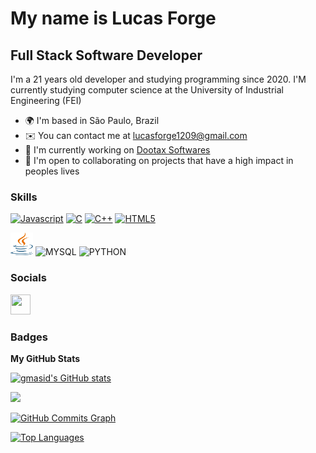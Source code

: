 My name is Lucas Forge
==========================

Full Stack Software Developer
-----------------------------

I'm a 21 years old developer and studying programming since 2020. I'M currently studying computer science at the University of Industrial Engineering (FEI)

* 🌍  I'm based in São Paulo, Brazil
* ✉️  You can contact me at [lucasforge1209@gmail.com](mailto:lucasforge1209@gmail.com)
* 🚀  I'm currently working on [Dootax Softwares](https://dootax.com.br/)
* 🤝  I'm open to collaborating on projects that have a high impact in peoples lives


### Skills

<p align="left">
<a href="https://developer.mozilla.org/en-US/docs/Web/JavaScript" target="_blank" rel="noreferrer"><img src="https://raw.githubusercontent.com/danielcranney/readme-generator/main/public/icons/skills/javascript-colored.svg" width="36" height="36" alt="Javascript" /></a>
<a href="https://docs.microsoft.com/en-us/cpp/?view=msvc-170" target="_blank" rel="noreferrer"><img src="https://raw.githubusercontent.com/danielcranney/readme-generator/main/public/icons/skills/c-colored.svg" width="36" height="36" alt="C" /></a>
<a href="https://docs.microsoft.com/en-us/cpp/?view=msvc-170" target="_blank" rel="noreferrer"><img src="https://raw.githubusercontent.com/danielcranney/readme-generator/main/public/icons/skills/cplusplus-colored.svg" width="36" height="36" alt="C++" /></a>
<a href="https://developer.mozilla.org/en-US/docs/Glossary/HTML5" target="_blank" rel="noreferrer"><img src="https://raw.githubusercontent.com/danielcranney/readme-generator/main/public/icons/skills/html5-colored.svg" width="36" height="36" alt="HTML5" /></a>

<a target="_blank" rel="noreferrer"><img src="https://github.com/gilbarbara/logos/blob/main/logos/java.svg" width="36" height="36" alt="JAVA" /></a>
<a target="_blank" rel="noreferrer"><img src="https://github.com/gilbarbara/logos/blob/main/logos/mysql.svg" width="36" height="36" alt="MYSQL" /></a>
<a target="_blank" rel="noreferrer"><img src="https://github.com/hugovk/python-logos/blob/main/img/Python.png" width="36" height="36" alt="PYTHON" /></a>




### Socials

<a href="https://www.linkedin.com/in/lucas-forge-freo-720564212/" target="_blank" rel="noreferrer"><img src="https://raw.githubusercontent.com/danielcranney/readme-generator/main/public/icons/socials/linkedin.svg" width="32" height="32" /></a> 
  
### Badges

<b>My GitHub Stats</b>

<a href="http://www.github.com/forgelucas"><img src="https://github-readme-stats-peguimasid.vercel.app/api?username=forgelucas&show_icons=true&hide=&count_private=true&title_color=3382ed&text_color=ffffff&icon_color=3382ed&bg_color=171717&hide_border=true&show_icons=true" alt="gmasid's GitHub stats" /></a>

<a href="http://www.github.com/forgelucas"><img src="https://github-readme-streak-stats.herokuapp.com/?user=forgelucas&stroke=ffffff&background=171717&ring=3382ed&fire=3382ed&currStreakNum=ffffff&currStreakLabel=3382ed&sideNums=ffffff&sideLabels=ffffff&dates=ffffff&hide_border=true" /></a>

<a href="http://www.github.com/forgelucas"><img src="https://github-readme-activity-graph.cyclic.app/graph?username=forgelucas&bg_color=171717&color=ffffff&line=3382ed&point=ffffff&area_color=171717&area=true&hide_border=true&custom_title=GitHub%20Commits%20Graph" alt="GitHub Commits Graph" /></a>

<a href="https://github.com/forgelucas" align="left"><img src="https://github-readme-stats-peguimasid.vercel.app/api/top-langs/?username=forgelucas&layout=compact&title_color=3382ed&hide=css,objective-c,html&text_color=ffffff&icon_color=3382ed&bg_color=171717&hide_border=true&locale=en&custom_title=Top%20%Languages" alt="Top Languages" /></a>

